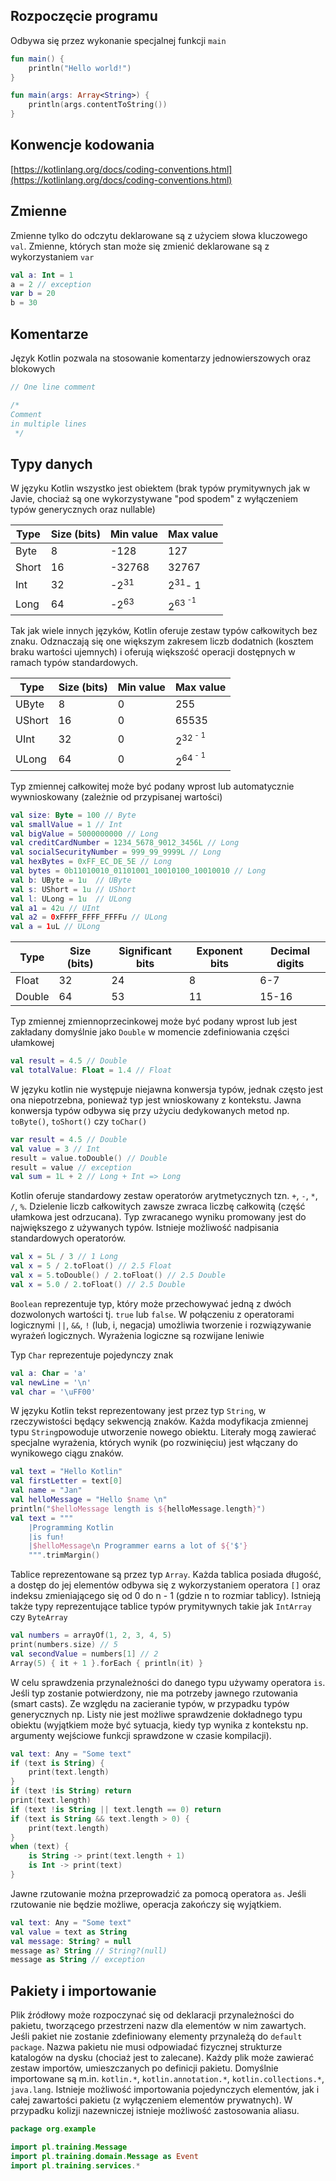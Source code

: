 ## Rozpoczęcie programu
Odbywa się przez wykonanie specjalnej funkcji ```main```

```kotlin
fun main() {
    println("Hello world!")
}
```

```kotlin
fun main(args: Array<String>) {
    println(args.contentToString())
}
```

## Konwencje kodowania
[https://kotlinlang.org/docs/coding-conventions.html](https://kotlinlang.org/docs/coding-conventions.html)

## Zmienne
Zmienne tylko do odczytu deklarowane są z użyciem słowa kluczowego ```val```. Zmienne, których stan może się zmienić
deklarowane są z wykorzystaniem ```var```

```kotlin
val a: Int = 1
a = 2 // exception
var b = 20
b = 30
```

## Komentarze
Język Kotlin pozwala na stosowanie komentarzy jednowierszowych oraz blokowych

```kotlin
// One line comment

/*
Comment
in multiple lines
 */
```


## Typy danych
W języku Kotlin wszystko jest obiektem (brak typów prymitywnych jak w Javie, chociaż są one wykorzystywane "pod spodem" z
wyłączeniem typów generycznych oraz nullable)

|Type|Size (bits)|Min value|Max value|
|---|---|---|---|
|Byte|8|-128|127|
|Short|16|-32768|32767|
|Int|32|-2<sup>31<sup/>|2<sup>31</sup>- 1|
|Long|64|-2<sup>63<sup/>|2<sup>63<sup/> -1|

Tak jak wiele innych języków, Kotlin oferuje zestaw typów całkowitych bez znaku. Odznaczają się one większym zakresem 
liczb dodatnich (kosztem braku wartości ujemnych) i oferują większość operacji dostępnych w ramach typów standardowych.

|Type|Size (bits)|Min value|Max value|
|---|---|---|---|
|UByte|8|0|255|
|UShort|16|0|65535|
|UInt|32|0|2<sup>32<sup/> - 1|
|ULong|64|0|2<sup>64<sup/> - 1|

Typ zmiennej całkowitej może być podany wprost lub automatycznie wywnioskowany (zależnie od przypisanej wartości)

```kotlin
val size: Byte = 100 // Byte
val smallValue = 1 // Int
val bigValue = 5000000000 // Long
val creditCardNumber = 1234_5678_9012_3456L // Long
val socialSecurityNumber = 999_99_9999L // Long
val hexBytes = 0xFF_EC_DE_5E // Long
val bytes = 0b11010010_01101001_10010100_10010010 // Long
val b: UByte = 1u  // UByte
val s: UShort = 1u // UShort
val l: ULong = 1u  // ULong
val a1 = 42u // UInt
val a2 = 0xFFFF_FFFF_FFFFu // ULong
val a = 1uL // ULong
```

|Type|Size (bits)|Significant bits|Exponent bits|Decimal digits|
|---|---|---|---|---|
|Float|32|24|8|6-7|
|Double|64|53|11|15-16|

Typ zmiennej zmiennoprzecinkowej może być podany wprost lub jest zakładany domyślnie jako ```Double``` w momencie 
zdefiniowania części ułamkowej

```kotlin
val result = 4.5 // Double
val totalValue: Float = 1.4 // Float
```

W języku kotlin nie występuje niejawna konwersja typów, jednak często jest ona niepotrzebna, ponieważ typ jest wnioskowany
z kontekstu. Jawna konwersja typów odbywa się przy użyciu dedykowanych metod np. ```toByte()```, ```toShort()``` czy ```toChar()```

```kotlin
var result = 4.5 // Double
val value = 3 // Int
result = value.toDouble() // Double
result = value // exception
val sum = 1L + 2 // Long + Int => Long
```

Kotlin oferuje standardowy zestaw operatorów arytmetycznych tzn. ```+```, ```-```, ```*```, ```/```, ```%```.
Dzielenie liczb całkowitych zawsze zwraca liczbę całkowitą (część ułamkowa jest odrzucana).
Typ zwracanego wyniku promowany jest do największego z używanych typów.
Istnieje możliwość nadpisania standardowych operatorów.

```kotlin
val x = 5L / 3 // 1 Long
val x = 5 / 2.toFloat() // 2.5 Float
val x = 5.toDouble() / 2.toFloat() // 2.5 Double
val x = 5.0 / 2.toFloat() // 2.5 Double
```

```Boolean``` reprezentuje typ, który może przechowywać jedną z dwóch dozwolonych wartości tj. ```true``` lub ```false```.
W połączeniu z operatorami logicznymi ```||```, ```&&```, ```!``` (lub, i, negacja) umożliwia tworzenie i rozwiązywanie
wyrażeń logicznych. Wyrażenia logiczne są rozwijane leniwie

Typ ```Char``` reprezentuje pojedynczy znak

```kotlin
val a: Char = 'a'
val newLine = '\n'
val char = '\uFF00'
```

W języku Kotlin tekst reprezentowany jest przez typ ```String```, w rzeczywistości będący sekwencją znaków. 
Każda modyfikacja zmiennej typu ```String```powoduje utworzenie nowego obiektu. Literały mogą zawierać
specjalne wyrażenia, których wynik (po rozwinięciu) jest włączany do wynikowego ciągu znaków.  

```kotlin
val text = "Hello Kotlin"
val firstLetter = text[0]
val name = "Jan"
val helloMessage = "Hello $name \n"
println("$helloMessage length is ${helloMessage.length}")
val text = """
    |Programming Kotlin
    |is fun!
    |$helloMessage\n Programmer earns a lot of ${'$'}
    """.trimMargin()
```

Tablice reprezentowane są przez typ ```Array```. Każda tablica posiada długość, a dostęp do jej elementów odbywa się
z wykorzystaniem operatora ```[]``` oraz indeksu zmieniającego się od 0 do n - 1 (gdzie n to rozmiar tablicy). 
Istnieją także typy reprezentujące tablice typów prymitywnych takie jak ```IntArray``` czy ```ByteArray```

```kotlin
val numbers = arrayOf(1, 2, 3, 4, 5)
print(numbers.size) // 5
val secondValue = numbers[1] // 2
Array(5) { it + 1 }.forEach { println(it) }
```

W celu sprawdzenia przynależności do danego typu używamy operatora ```is```. Jeśli typ zostanie potwierdzony,
nie ma potrzeby jawnego rzutowania (smart casts). Ze względu na zacieranie typów, w przypadku typów generycznych
np. Listy nie jest możliwe sprawdzenie dokładnego typu obiektu (wyjątkiem może być sytuacja, kiedy typ wynika z kontekstu
np. argumenty wejściowe funkcji sprawdzone w czasie kompilacji).

```kotlin
val text: Any = "Some text"
if (text is String) {
    print(text.length)
}
if (text !is String) return
print(text.length)
if (text !is String || text.length == 0) return
if (text is String && text.length > 0) {
    print(text.length)
}
when (text) {
    is String -> print(text.length + 1)
    is Int -> print(text)
}
```

Jawne rzutowanie można przeprowadzić za pomocą operatora ```as```. Jeśli rzutowanie nie będzie możliwe, operacja
zakończy się wyjątkiem.

```kotlin
val text: Any = "Some text"
val value = text as String
val message: String? = null
message as? String // String?(null)
message as String // exception
```

## Pakiety i importowanie
Plik źródłowy może rozpoczynać się od deklaracji przynależności do pakietu, tworzącego przestrzeni nazw dla 
elementów w nim zawartych. Jeśli pakiet nie zostanie zdefiniowany elementy przynależą do ```default package```. 
Nazwa pakietu nie musi odpowiadać fizycznej strukturze katalogów na dysku (chociaż jest to zalecane).
Każdy plik może zawierać zestaw importów, umieszczanych po definicji pakietu.
Domyślnie importowane są m.in. ```kotlin.*```, ```kotlin.annotation.*```, ```kotlin.collections.*```, ```java.lang```.
Istnieje możliwość importowania pojedynczych elementów, jak i całej zawartości pakietu (z wyłączeniem elementów prywatnych). 
W przypadku kolizji nazewniczej istnieje możliwość zastosowania aliasu. 

```kotlin
package org.example

import pl.training.Message
import pl.training.domain.Message as Event
import pl.training.services.*
```
